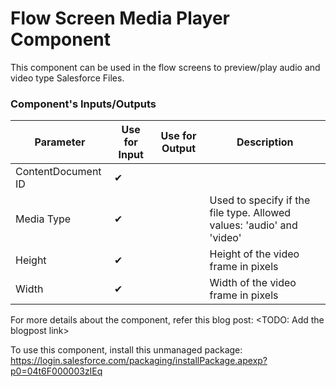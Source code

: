 # Flow Screen Media Player Component
This component can be used in the flow screens to preview/play audio and video type Salesforce Files.

### Component's Inputs/Outputs
|Parameter	               |Use for Input	   |Use for Output	   |Description 
|-|-|-|-|
|ContentDocument ID|✔| | |
|Media Type|✔| |Used to specify if the file type. Allowed values: 'audio' and 'video' |
|Height| ✔ | | Height of the video frame in pixels |
|Width| ✔ | | Width of the video frame in pixels |

For more details about the component, refer this blog post: <TODO: Add the blogpost link>

To use this component, install this unmanaged package: https://login.salesforce.com/packaging/installPackage.apexp?p0=04t6F000003zIEq